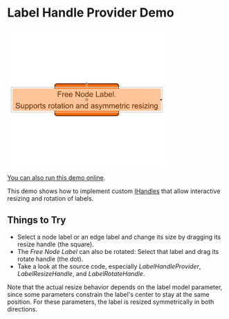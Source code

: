 # Label Handle Provider Demo

<img src="../../resources/image/LabelHandleProvider.png" alt="demo-thumbnail" height="320"/>

[You can also run this demo online](https://live.yworks.com/demos/input/labelhandleprovider/index.html).

This demo shows how to implement custom [IHandles](https://docs.yworks.com/yfileshtml/#/api/IHandles) that allow interactive resizing and rotation of labels.

## Things to Try

- Select a node label or an edge label and change its size by dragging its resize handle (the square).
- The _Free Node Label_ can also be rotated: Select that label and drag its rotate handle (the dot).
- Take a look at the source code, especially _LabelHandleProvider_, _LabelResizeHandle_, and _LabelRotateHandle_.

Note that the actual resize behavior depends on the label model parameter, since some parameters constrain the label's center to stay at the same position. For these parameters, the label is resized symmetrically in both directions.
